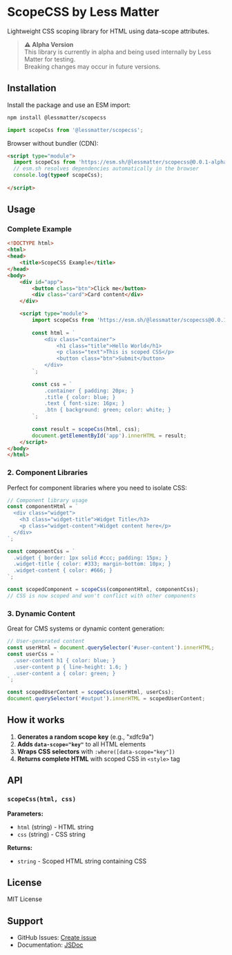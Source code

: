 # ScopeCSS by Less Matter

Lightweight CSS scoping library for HTML using data-scope attributes.

> **⚠️ Alpha Version**  
> This library is currently in alpha and being used internally by Less Matter for testing.  
> Breaking changes may occur in future versions.

## Installation

Install the package and use an ESM import:

```bash
npm install @lessmatter/scopecss
```

```js
import scopeCss from '@lessmatter/scopecss';
```

Browser without bundler (CDN):

```html
<script type="module">
  import scopeCss from 'https://esm.sh/@lessmatter/scopecss@0.0.1-alpha.1/src/index.js';
  // esm.sh resolves dependencies automatically in the browser
  console.log(typeof scopeCss);
  
</script>
```

## Usage

### Complete Example

```html
<!DOCTYPE html>
<html>
<head>
    <title>ScopeCSS Example</title>
</head>
<body>
    <div id="app">
        <button class="btn">Click me</button>
        <div class="card">Card content</div>
    </div>

    <script type="module">
        import scopeCss from 'https://esm.sh/@lessmatter/scopecss@0.0.1-alpha.1/src/index.js';
        
        const html = `
            <div class="container">
                <h1 class="title">Hello World</h1>
                <p class="text">This is scoped CSS</p>
                <button class="btn">Submit</button>
            </div>
        `;
        
        const css = `
            .container { padding: 20px; }
            .title { color: blue; }
            .text { font-size: 16px; }
            .btn { background: green; color: white; }
        `;
        
        const result = scopeCss(html, css);
        document.getElementById('app').innerHTML = result;
    </script>
</body>
</html>
```

### 2. Component Libraries

Perfect for component libraries where you need to isolate CSS:

```javascript
// Component library usage
const componentHtml = `
  <div class="widget">
    <h3 class="widget-title">Widget Title</h3>
    <p class="widget-content">Widget content here</p>
  </div>
`;

const componentCss = `
  .widget { border: 1px solid #ccc; padding: 15px; }
  .widget-title { color: #333; margin-bottom: 10px; }
  .widget-content { color: #666; }
`;

const scopedComponent = scopeCss(componentHtml, componentCss);
// CSS is now scoped and won't conflict with other components
```

### 3. Dynamic Content

Great for CMS systems or dynamic content generation:

```javascript
// User-generated content
const userHtml = document.querySelector('#user-content').innerHTML;
const userCss = `
  .user-content h1 { color: blue; }
  .user-content p { line-height: 1.6; }
  .user-content a { color: green; }
`;

const scopedUserContent = scopeCss(userHtml, userCss);
document.querySelector('#output').innerHTML = scopedUserContent;
```

## How it works

1. **Generates a random scope key** (e.g., "xdfc9a")
2. **Adds `data-scope="key"`** to all HTML elements
3. **Wraps CSS selectors** with `:where([data-scope="key"])`
4. **Returns complete HTML** with scoped CSS in `<style>` tag

## API

### `scopeCss(html, css)`

**Parameters:**
- `html` (string) - HTML string
- `css` (string) - CSS string

**Returns:**
- `string` - Scoped HTML string containing CSS

## License

MIT License

## Support

- GitHub Issues: [Create issue](https://github.com/lessmatter/scopecss/issues)
- Documentation: [JSDoc](https://github.com/lessmatter/scopecss/blob/main/src/index.js) 